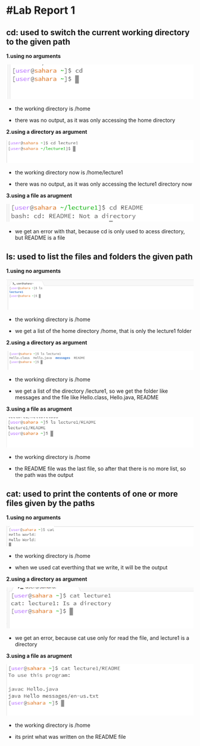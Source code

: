 #Lab Report 1        
=========

cd: used to switch the current working directory to the given path
---------

__1.using no arguments__

![Image](cd1.png)

- the working directory is /home

- there was no output, as it was only accessing the home directory

__2.using a directory as argument__

![Image](cd2.png)

- the working directory now is /home/lecture1

- there was no output, as it was only accessing the lecture1 directory now

__3.using a file as arugment__

![Image](cd3.png)

- we get an error with that, because cd is only used to acess directory, but README is a file

ls: used to list the files and folders the given path
---------

__1.using no arguments__

![Image](ls1.png)

- the working directory is /home

- we get a list of the home directory /home, that is only the lecture1 folder

__2.using a directory as argument__

![Image](ls2.png)

- the working directory is /home

- we get a list of the directory /lecture1, so we get the folder like messages and the file like Hello.class, Hello.java, README

__3.using a file as arugment__

![Image](ls3.png)

- the working directory is /home

- the README file was the last file, so after that there is no more list, so the path was the output

cat: used to print the contents of one or more files given by the paths
---------

__1.using no arguments__

![Image](cat1.png)

- the working directory is /home

- when we used cat everthing that we write, it will be the output

__2.using a directory as argument__

![Image](cat2.png)

- we get an error, because cat use only for read the file, and lecture1 is a directory

__3.using a file as arugment__

![Image](cat3.png)

- the working directory is /home

- its print what was written on the README file




